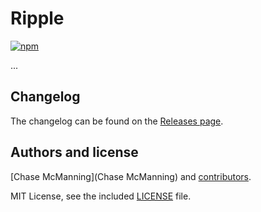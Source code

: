 # Ripple

[![npm](https://img.shields.io/npm/v/@osuresearch/ripple.svg)](https://www.npmjs.com/package/@osuresearch/ripple)

...

## Changelog

The changelog can be found on the [Releases page](https://github.com/osuresearch/ripple/releases).

## Authors and license

[Chase McManning](Chase McManning) and [contributors](https://github.com/osuresearch/ripple/graphs/contributors).

MIT License, see the included [LICENSE](LICENSE.md) file.